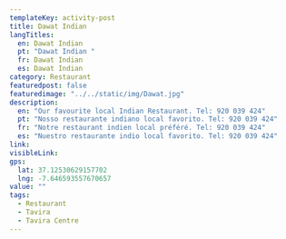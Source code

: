 ```yaml
---
templateKey: activity-post
title: Dawat Indian 
langTitles:
  en: Dawat Indian 
  pt: "Dawat Indian "
  fr: Dawat Indian 
  es: Dawat Indian 
category: Restaurant 
featuredpost: false
featuredimage: "../../static/img/Dawat.jpg"
description: 
  en: "Our favourite local Indian Restaurant. Tel: 920 039 424"
  pt: "Nosso restaurante indiano local favorito. Tel: 920 039 424"
  fr: "Notre restaurant indien local préféré. Tel: 920 039 424"
  es: "Nuestro restaurante indio local favorito. Tel: 920 039 424"
link: 
visibleLink: 
gps:
  lat: 37.12530629157702
  lng: -7.646593557670657
value: ""
tags:
  - Restaurant
  - Tavira
  - Tavira Centre
---
```


